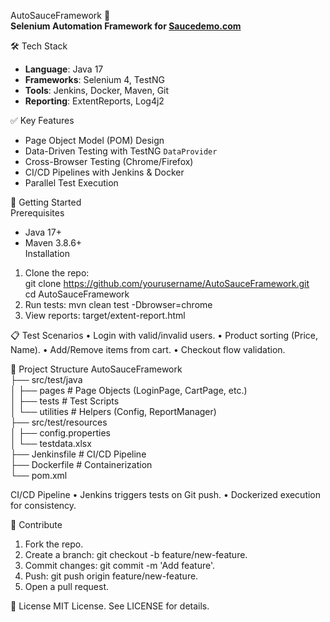 AutoSauceFramework 🚀  
**Selenium Automation Framework for [Saucedemo.com](https://www.saucedemo.com/)**  

🛠️ Tech Stack  
- **Language**: Java 17  
- **Frameworks**: Selenium 4, TestNG  
- **Tools**: Jenkins, Docker, Maven, Git  
- **Reporting**: ExtentReports, Log4j2  

✅ Key Features  
- Page Object Model (POM) Design  
- Data-Driven Testing with TestNG `DataProvider`  
- Cross-Browser Testing (Chrome/Firefox)  
- CI/CD Pipelines with Jenkins & Docker  
- Parallel Test Execution  

🚀 Getting Started  
Prerequisites  
- Java 17+  
- Maven 3.8.6+  
Installation  
1. Clone the repo:  
    git clone https://github.com/yourusername/AutoSauceFramework.git  
    cd AutoSauceFramework  
2.	Run tests:
    mvn clean test -Dbrowser=chrome  
3.	View reports: target/extent-report.html

📋 Test Scenarios
•	Login with valid/invalid users.
•	Product sorting (Price, Name).
•	Add/Remove items from cart.
•	Checkout flow validation.


📂 Project Structure
AutoSauceFramework  
├── src/test/java  
│   ├── pages        # Page Objects (LoginPage, CartPage, etc.)  
│   ├── tests        # Test Scripts  
│   └── utilities    # Helpers (Config, ReportManager)  
├── src/test/resources  
│   ├── config.properties  
│   └── testdata.xlsx  
├── Jenkinsfile      # CI/CD Pipeline  
├── Dockerfile       # Containerization  
└── pom.xml  


CI/CD Pipeline
•	Jenkins triggers tests on Git push.
•	Dockerized execution for consistency.


🤝 Contribute
1.	Fork the repo.
2.	Create a branch: git checkout -b feature/new-feature.
3.	Commit changes: git commit -m 'Add feature'.
4.	Push: git push origin feature/new-feature.
5.	Open a pull request.

   
📜 License
MIT License. See LICENSE for details.
